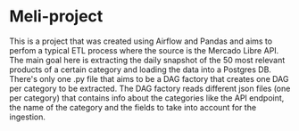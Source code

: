 # Meli-project
This is a project that was created using Airflow and Pandas and aims to perfom a typical ETL process where the source is the Mercado Libre API. The main goal here is extracting the daily snapshot of the 50 most relevant products of a certain category and loading the data into a Postgres DB. There's only one .py file that aims to be a DAG factory that creates one DAG per category to be extracted. The DAG factory reads different json files (one per category) that contains info about the categories like the API endpoint, the name of the category and the fields to take into account for the ingestion. 
